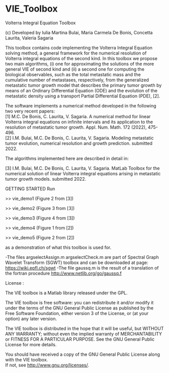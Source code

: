 # VIE_Toolbox
Volterra Integral Equation Toolbox

(c) Developed by Iulia Martina Bulai, Maria Carmela De Bonis, Concetta Laurita, Valeria Sagaria

This toolbox contains code implementing the Volterra Integral Equation solving method, a general framework 
for the numerical resolution of Volterra integral equations of the second kind. 
In this toolbox we propose two main algorithms, (i) one for approximating the solutions of the more
general VIE of second kind and (ii) a second one for computing the biological observables, such as the total 
metastatic mass and the cumulative number of metastases, respectively, from the generalized metastatic tumor
growth model that describes the primary tumor growth by means of an Ordinary Differential Equation (ODE) and 
the evolution of the metastatic density using a transport Partial Differential Equation (PDE), [2]. 

The software implements a numerical method developed in the following two very recent papers: <br>
[1] M.C. De Bonis, C. Laurita, V. Sagaria. A numerical method for linear Volterra integral equations on 
infinite intervals and its application to the resolution of metastatic tumor growth. Appl. Num. Math. 
172 (2022), 475-496. <br>
[2] I.M. Bulai, M.C. De Bonis, C. Laurita, V. Sagaria. Modeling metastatic tumor evolution, 
numerical resolution and growth prediction. submitted 2022.

The algorithms implemented here are described in detail in: 

[3] I.M. Bulai, M.C. De Bonis, C. Laurita, V. Sagaria. MatLab Toolbox for the numerical solution 
of linear Volterra integral equations arising in metastatic tumor growth models. submitted 2022.


GETTING STARTED
Run

&gt;&gt; vie_demo1 (Figure 2 from [3])

&gt;&gt; vie_demo2 (Figure 3 from [3])

&gt;&gt; vie_demo3 (Figure 4 from [3])

&gt;&gt; vie_demo4 (Figure 1 from [2])

&gt;&gt; vie_demo5 (Figure 2 from [2])

as a demonstration of what this toolbox is used for.

-The files argselectAssign.m argselectCheck.m are part of Spectral Graph Wavelet Transform (SGWT) 
toolbox and can be downloaded at page: https://wiki.epfl.ch/sgwt
-The file gaussq.m is the result of a translation of the fortran procedure http://www.netlib.org/go/gaussq.f

License : 

The VIE toolbox is a Matlab library released under the GPL.

The VIE toolbox is free software: you can redistribute it and/or modify it under the terms of the GNU 
General Public License as published by the Free Software Foundation, either version 3 of the License, 
or (at your option) any later version.

The VIE toolbox is distributed in the hope that it will be useful, but WITHOUT ANY WARRANTY; 
without even the implied warranty of MERCHANTABILITY or FITNESS FOR A PARTICULAR PURPOSE. 
See the GNU General Public License for more details.

You should have received a copy of the GNU General Public License along with the VIE toolbox.  
If not, see <http://www.gnu.org/licenses/>.
